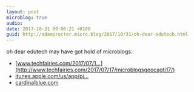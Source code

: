 ```yaml
---
layout: post
microblog: true
audio: 
date: 2017-10-31 09:06:21 +0100
guid: http://adamprocter.micro.blog/2017/10/31/oh-dear-edutech.html
---
```

oh dear edutech may have got hold of microblogs.. 
- [www.techfairies.com/2017/07/1...](http://www.techfairies.com/2017/07/17/microblogsgeocagti17/)  
- [itunes.apple.com/us/app/pi...](https://itunes.apple.com/us/app/pic-collage-for-kids-best/id977081997?mt=8) 
- [cardinalblue.com](https://cardinalblue.com/)
